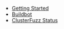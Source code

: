* [Getting Started](getting_started.md)
* [Buildbot](https://goto.google.com/libfuzzer-clusterfuzz-buildbot)
* [ClusterFuzz Status](https://goto.google.com/libfuzzer-clusterfuzz-status)
